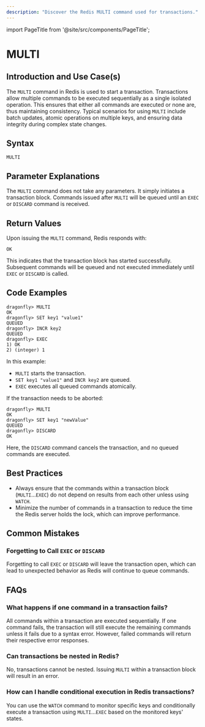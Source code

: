 ```yaml
---
description: "Discover the Redis MULTI command used for transactions."
---
```


import PageTitle from '@site/src/components/PageTitle';

# MULTI

<PageTitle title="Redis MULTI Explained (Better Than Official Docs)" />

## Introduction and Use Case(s)

The `MULTI` command in Redis is used to start a transaction. Transactions allow multiple commands to be executed sequentially as a single isolated operation. This ensures that either all commands are executed or none are, thus maintaining consistency. Typical scenarios for using `MULTI` include batch updates, atomic operations on multiple keys, and ensuring data integrity during complex state changes.

## Syntax

```cli
MULTI
```

## Parameter Explanations

The `MULTI` command does not take any parameters. It simply initiates a transaction block. Commands issued after `MULTI` will be queued until an `EXEC` or `DISCARD` command is received.

## Return Values

Upon issuing the `MULTI` command, Redis responds with:

```cli
OK
```

This indicates that the transaction block has started successfully. Subsequent commands will be queued and not executed immediately until `EXEC` or `DISCARD` is called.

## Code Examples

```cli
dragonfly> MULTI
OK
dragonfly> SET key1 "value1"
QUEUED
dragonfly> INCR key2
QUEUED
dragonfly> EXEC
1) OK
2) (integer) 1
```

In this example:

- `MULTI` starts the transaction.
- `SET key1 "value1"` and `INCR key2` are queued.
- `EXEC` executes all queued commands atomically.

If the transaction needs to be aborted:

```cli
dragonfly> MULTI
OK
dragonfly> SET key1 "newValue"
QUEUED
dragonfly> DISCARD
OK
```

Here, the `DISCARD` command cancels the transaction, and no queued commands are executed.

## Best Practices

- Always ensure that the commands within a transaction block (`MULTI`...`EXEC`) do not depend on results from each other unless using `WATCH`.
- Minimize the number of commands in a transaction to reduce the time the Redis server holds the lock, which can improve performance.

## Common Mistakes

### Forgetting to Call `EXEC` or `DISCARD`

Forgetting to call `EXEC` or `DISCARD` will leave the transaction open, which can lead to unexpected behavior as Redis will continue to queue commands.

## FAQs

### What happens if one command in a transaction fails?

All commands within a transaction are executed sequentially. If one command fails, the transaction will still execute the remaining commands unless it fails due to a syntax error. However, failed commands will return their respective error responses.

### Can transactions be nested in Redis?

No, transactions cannot be nested. Issuing `MULTI` within a transaction block will result in an error.

### How can I handle conditional execution in Redis transactions?

You can use the `WATCH` command to monitor specific keys and conditionally execute a transaction using `MULTI`...`EXEC` based on the monitored keys' states.
